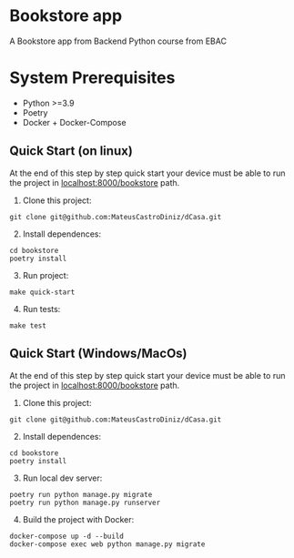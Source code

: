 # Bookstore app
A Bookstore app from Backend Python course from EBAC

# System Prerequisites
* Python >=3.9
* Poetry
* Docker + Docker-Compose

## Quick Start (on linux)
At the end of this step by step quick start your device must be able to run the project in <a href='localhost:8000/bookstore'>localhost:8000/bookstore</a> path.
1. Clone this project:
```shell
git clone git@github.com:MateusCastroDiniz/dCasa.git
```
2. Install dependences:
```shell
cd bookstore
poetry install
```
3. Run project:
```shell
make quick-start
```
4. Run tests:
```shell
make test
```

## Quick Start (Windows/MacOs)
At the end of this step by step quick start your device must be able to run the project in <a href='localhost:8000/bookstore'>localhost:8000/bookstore</a> path.
1. Clone this project:
```shell
git clone git@github.com:MateusCastroDiniz/dCasa.git
```
2. Install dependences:
```shell
cd bookstore
poetry install
```
3. Run local dev server:
```shell
poetry run python manage.py migrate
poetry run python manage.py runserver
```
4. Build the project with Docker:
```shell
docker-compose up -d --build
docker-compose exec web python manage.py migrate
```